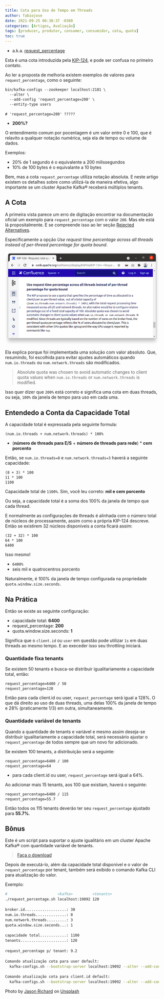 ```yaml
---
title: Cota para Uso de Tempo em Threads
author: fabiojose
date: 2021-09-25 06:38:37 -0300
categories: [Artigos, Avaliação]
tags: [producer, produtor, consumer, consumidor, cota, quota]
toc: true
---
```


- a.k.a. [request_percentage](request_percentage)

Esta é uma cota introduzida pela 
[KIP-124](https://cwiki.apache.org/confluence/display/KAFKA/KIP-124+-+Request+rate+quotas),
e pode ser confusa no primeiro contato.

Ao ler a proposta de melhoria existem exemplos de valores para `request_percentage`,
como o seguinte:

```console
bin/kafka-configs --zookeeper localhost:2181 \
  --alter \
  --add-config 'request_percentage=200' \
  --entity-type users

# 'request_percentage=200' ?????
```

- __200%?__

O entendimento comum por pocentagem é um valor entre 0 e 100, que é
relavito a qualquer notação numérica, seja ela de tempo ou volume de dados.

Exemplos: 

- 20% de 1 segundo é o equivalente a 200 milissegundos
- 10% de 100 bytes é o equivalante a 10 bytes

Bem, mas a cota `request_percentage` utiliza notação absoluta. E neste artigo
existem os detalhes sobre como utilizá-la de maneira efetiva, algo importante
se um cluster Apache Kafka® receberá múltiplos tenants.

## A Cota

A primeira vista parece um erro de digitação encontrar na documentação oficial
um exemplo para `request_percentage` com o valor `200`. Mas ele está lá
propositalmente. E se compreende isso ao ler seção
[Rejected Alternatives](https://cwiki.apache.org/confluence/display/KAFKA/KIP-124+-+Request+rate+quotas#KIP124Requestratequotas-RejectedAlternatives).

Especificamente a opção _Use request time percentage across all threads instead of per-thread percentage for quota bound_.

![](/assets/img/kip.png)

Ela explica porque foi implementada uma solução com valor absoluto. Que, resumindo,
foi escolhida para evitar ajustes automáticos quando `num.io.threads`
ou `num.network.threads` são modificados.

> Absolute quota was chosen to avoid automatic changes to client quota values
> when `num.io.threads` or `num.network.threads` is modified.

Isso quer dizer que `200%` está correto e significa uma cota em duas
threads, ou seja, `100%` da janela de tempo para uso em cada uma.

## Entendedo a Conta da Capacidade Total

A capacidade total é expressada pela seguinte formula:

```
(num.io.threads + num.network.threads) * 100%
```

- (**número de threads para E/S** + **número de threads para rede**) \* **cem porcento**

Então, se `num.io.threads=8` e `num.network.threads=3` haverá a seguinte
capacidade:

```
(8 + 3) * 100
11 * 100
1100
```

Capacidade total de `1100%`. Sim, você leu correto: **mil e cem porcento**

Ou seja, a capacidade total é a soma dos 100% da janela de tempo que cada
thread.

E normalmente as configurações de threads é alinhada com o número total de núcleos
de processamente, assim como a própria KIP-124 descreve. Então se existirem
32 núcleos disponíveis a conta ficará assim:

```
(32 + 32) * 100
64 * 100
6400
```

Isso mesmo!

- `6400%`
- seis mil e quatrocentros porcento

Naturalmente, é 100% da janela de tempo configurada na propriedade
`quota.window.size.seconds`.

## Na Prática

Então se existe as seguinte configuração:

- capacidade total: __6400__
- request_percentage: __200__
- quota.window.size.seconds: __1__

Significa que o `client.id` ou `user` em questão pode utilizar `1s`
em duas threads ao mesmo tempo. E ao execeder isso seu throttling
iniciará.

### Quantidade fixa tenants

Se existem 50 tenants e busca-se distribuir igualitariamente a capacidade
total, então:

``` 
request_percentage=6400 / 50
request_percentage=128
```

Então para cada client.id ou user, `request_percentage` será igual a 128%.
O que dá direito ao uso de duas threads, uma delas 100% da janela de tempo
e 28% (praticamente 1/3) em outra, simultaneamente.

### Quantidade variável de tenants 

Quando a quantidade de tenants e variável e mesmo assim deseja-se
distribuir igualitariamente a capacidade total, será necessário ajustar
o `request_percentage` de todos sempre que um novo for adicionado.

Se existem 100 tenants, a distribuição será a seguinte:

```
request_percentage=6400 / 100
request_percentage=64
```

- para cada client.id ou user, `request_percentage` será igual a 64%.

Ao adicionar mais 15 tenants, aos 100 que existiam, haverá o seguinte:

```
request_percentage=6400 / 115
request_percentage=55.7
```

Então todos os 115 tenants deverão ter seu
`request_percentage` ajustado para __55.7%__.

## Bônus

Este é um script para suportar o ajuste igualitário em um cluster Apache Kafka®
com quantidade variável de tenants.

> [Faça o download](https://gist.github.com/fabiojose/e43c2244d0171926ea590ed6b04ff72b)

Depois de executá-lo, além da capacidade total disponível e o valor de
`request_percentage` por tenant, também será exibido o comando Kafka CLI
para atualização do valor.

Exemplo:

```bash
#                       <kafka>         <tenants>
./request_percentage.sh localhost:19092 120

broker.id...................: 30
num.io.threads..............: 8
num.network.threads.........: 3
quota.window.size.seconds...: 1

capacidade total............: 1100
tenants.....................: 120

request_percentage p/ tenant: 9.2

Comando atualização cota para user default:
  kafka-configs.sh --bootstrap-server localhost:19092 --alter --add-config 'request_percentage=9.2' --entity-type users --entity-default

Comando atualização cota para client.id default:
  kafka-configs.sh --bootstrap-server localhost:19092 --alter --add-config 'request_percentage=9.2' --entity-type clients --entity-default
```

Photo by <a href="https://unsplash.com/@jasonthedesigner?utm_source=unsplash&utm_medium=referral&utm_content=creditCopyText">Jason Richard</a> on <a href="https://unsplash.com/?utm_source=unsplash&utm_medium=referral&utm_content=creditCopyText">Unsplash</a>
  